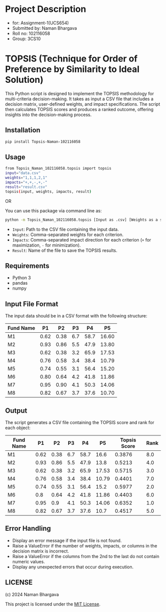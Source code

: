 # Project Description
- for: Assignment-1(UCS654)
- Submitted by: Naman Bhargava
- Roll no: 102116058
- Group: 3CS10

# TOPSIS (Technique for Order of Preference by Similarity to Ideal Solution)

This Python script is designed to implement the TOPSIS methodology for multi-criteria decision-making. It takes as input a CSV file that includes a decision matrix, user-defined weights, and impact specifications. The script then calculates TOPSIS scores and produces a ranked outcome, offering insights into the decision-making process.

## Installation
```bash
pip install Topsis-Naman-102116058
```

## Usage

```bash
from Topsis_Naman_102116058.topsis import topsis 
input="data.csv"
weights="1,1,1,2,1"
impacts="+,+,-,+,-"
result="result.csv" 
topsis(input, weights, impacts, result)
```

OR 

You can use this package via command line as:
```bash
python -m Topsis_Naman_102116058.topsis [Input as .csv] [Weights as a string] [Impacts as a string] [Result as .csv]
```

- `Input`: Path to the CSV file containing the input data.
- `Weights`: Comma-separated weights for each criterion.
- `Impacts`: Comma-separated impact direction for each criterion (`+` for maximization, `-` for minimization).
- `Result`: Name of the file to save the TOPSIS results.

## Requirements

- Python 3
- pandas
- numpy

## Input File Format
The input data should be in a CSV format with the following structure:

 | Fund Name |   P1  |   P2  |  P3  |   P4  |   P5   |
|-----------|-------|-------|------|-------|--------|
|    M1     |  0.62 |  0.38 |  6.7 |  58.7 |  16.60 |
|    M2     |  0.93 |  0.86 |  5.5 |  47.9 |  13.80 |
|    M3     |  0.62 |  0.38 |  3.2 |  65.9 |  17.53 |
|    M4     |  0.76 |  0.58 |  3.4 |  38.4 |  10.79 |
|    M5     |  0.74 |  0.55 |  3.1 |  56.4 |  15.20 |
|    M6     |  0.80 |  0.64 |  4.2 |  41.8 |  11.86 |
|    M7     |  0.95 |  0.90 |  4.1 |  50.3 |  14.06 |
|    M8     |  0.82 |  0.67 |  3.7 |  37.6 |  10.70 |


## Output

The script generates a CSV file containing the TOPSIS score and rank for each object:

| Fund Name |   P1  |   P2  |  P3  |   P4  |   P5   | Topsis Score | Rank |
|-----------|-------|-------|------|-------|--------|--------------|------|
|    M1     |  0.62 |  0.38 |  6.7 |  58.7 |  16.6  |   0.3876     |  8.0 |
|    M2     |  0.93 |  0.86 |  5.5 |  47.9 |  13.8  |   0.5213     |  4.0 |
|    M3     |  0.62 |  0.38 |  3.2 |  65.9 |  17.53 |   0.5715     |  3.0 |
|    M4     |  0.76 |  0.58 |  3.4 |  38.4 |  10.79 |   0.4401     |  7.0 |
|    M5     |  0.74 |  0.55 |  3.1 |  56.4 |  15.2  |   0.5977     |  2.0 |
|    M6     |  0.8  |  0.64 |  4.2 |  41.8 |  11.86 |   0.4403     |  6.0 |
|    M7     |  0.95 |  0.9  |  4.1 |  50.3 |  14.06 |   0.6352     |  1.0 |
|    M8     |  0.82 |  0.67 |  3.7 |  37.6 |  10.7  |   0.4517     |  5.0 |




## Error Handling

- Display an error message if the input file is not found.
- Raise a ValueError if the number of weights, impacts, or columns in the decision matrix is incorrect.
- Raise a ValueError if the columns from the 2nd to the last do not contain numeric values.
- Display any unexpected errors that occur during execution.

## LICENSE

(c) 2024 Naman Bhargava

This project is licensed under the [MIT License](LICENSE).